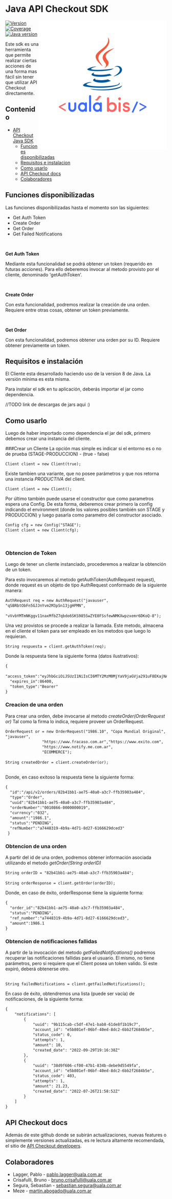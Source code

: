 # Java API Checkout SDK  

<img align="right" src="./javabis.png">

[![Version](https://img.shields.io/badge/version-1.0.0--beta-blue)]()
[![Coverage](https://img.shields.io/badge/coverage-97%25-brightgreen)]()
[![Java version](https://img.shields.io/badge/Java%20Version-1.8-orange)]()

Este sdk es una herramienta que permite realizar ciertas acciones de una forma mas fácil sin tener que
utilizar API Checkout directamente.

## Contenido
- [API Checkout Java SDK](#api-checkout-java-sdk)
  - [Funciones disponibilizadas](#funciones-disponibilizadas)
  - [Requisitos e instalacion](#requisitos-e-instalacion)
  - [Como usarlo](#como-usarlo) 
  - [API Checkout docs](#api-checkout-docs)   
  - [Colaboradores](#colaboradores)
        

## Funciones disponibilizadas
Las funciones disponibilizadas hasta el momento son las siguientes:
- Get Auth Token
- Create Order
- Get Order
- Get Failed Notifications

<br>

**Get Auth Token**
<br>

Mediante esta funcionalidad se podrá obtener un token (requerido en futuras acciones).
Para ello deberemos invocar al metodo provisto por el cliente, denominado 'getAuthToken'.

<br>

**Create Order**
<br>

Con esta funcionalidad, podremos realizar la creación de una orden. Requiere entre otras cosas, obtener un token previamente.

<br>

**Get Order**
<br>

Con esta funcionalidad, podremos obtener una orden por su ID. Requiere obtener previamente un token.


## Requisitos e instalación

El Cliente esta desarrollado haciendo uso de la version 8 de Java. La versión mínima es esta misma.

Para instalar el sdk en tu aplicación, deberás importar el jar como dependencia.

//TODO link de descargas de jars aqui :)

## Como usarlo

Luego de haber importado como dependencia el jar del sdk, primero debemos crear una instancia del cliente.


###Crear un Cliente
La opción mas simple es indicar si el entorno es o no de prueba (STAGE-PRODUCCION) - (true - false)
```
Client client = new Client(true);
```

Existe tambien una variante, que no posee parámetros y que nos retorna una instancia *PRODUCTIVA* del client.

```
Client client = new Client();
```

Por último también puede usarse el constructor que como parametros espera una Config. 
De esta forma, deberemos crear primero la config indicando el environment (donde los valores posibles también son STAGE y PRODUCCION) y luego 
pasarla como parametro del constructor asociado.

```
Config cfg = new Config("STAGE");
Client client = new Client(cfg);
```

<br>

### Obtencion de Token
Luego de tener un cliente instanciado, procederemos a realizar la obtención de un token.

Para esto invocaremos al metodo getAuthToken(AuthRequest request), donde request es un objeto de tipo AuthRequest conformado de la siguiente manera:

```
AuthRequest req = new AuthRequest("javauser", "qSBRbtObFn5GJJnYvm2M3pSn13jgHPMN",
                "vVvbYMTmNKggv11naxMfbZ7qbdo6SKS985SwZYE0FSsfewNMKXwpzxemr6DKoQ-8");
```

Una vez provistos se procede a realizar la llamada. Este metodo, almacena en el cliente el token para ser empleado en
los metodos que luego lo requieran.
``` 
String respuesta = client.getAuthToken(req); 
```

Donde la respuesta tiene la siguiente forma (datos ilustrativos):

```
{
  "access_token":"eyJhbGciOiJSUzI1NiIsCI6MTY2MzM0MjYaV9jaGVja291uF8EKajNA",
  "expires_in":86400,
  "token_type":"Bearer"
}
```


### Creacion de una orden

Para crear una orden, debe invocarse al metodo *createOrder(OrderRequest or)* 
Tal como la firma lo indica, requiere proveer un OrderRequest.

```
OrderRequest or = new OrderRequest("1986.10", "Copa Mundial Original", "javauser",
                "https://www.fracaso.com.ar","https://www.exito.com", 
                "https://www.notify.me.com.ar",
                "ECOMMERCE");
                    
String createdOrder = client.createOrder(or); 
               
```

Donde, en caso exitoso la respuesta tiene la siguiente forma:

```
{
  "id":"/api/v2/orders/82b41bb1-ae75-40a0-a3c7-ffb35903a484",
  "type":"Order",
  "uuid":"82b41bb1-ae75-40a0-a3c7-ffb35903a484",
  "orderNumber":"0010866-0000000019",
  "currency":"032",
  "amount":"1986.1",
  "status":"PENDING",
  "refNumber":"a7448319-4b9a-4d71-8d27-6166629dced3"
 }
```

### Obtencion de una orden

A partir del id de una orden, podremos obtener información asociada utilizando el metodo 
*getOrder(String orderID)*

```
String orderID = "82b41bb1-ae75-40a0-a3c7-ffb35903a484"; 

String orderResponse = client.getOrder(orderID);

```

Donde, en caso de éxito, orderResponse tiene la siguiente forma:

```
{
  "order_id":"82b41bb1-ae75-40a0-a3c7-ffb35903a484",
  "status":"PENDING",
  "ref_number":"a7448319-4b9a-4d71-8d27-6166629dced3",
  "amount":1986.1
}
```


### Obtencion de notificaciones fallidas

A partir de la invocación del metodo *getFailedNotifications()* podremos recuperar las notificaciones fallidas para
el usuario. El mismo, no tiene parámetros, pero si requiere que el Client posea un token valido. Si este expiró,
deberá obtenerse otro.

``` 

String failedNotifications = client.getFailedNotifications();

```

En caso de éxito, obtendremos una lista (puede ser vacía) de notificaciones, de la siguiente forma:

```
{
    "notifications": [
        {
            "uuid": "9b115cab-c5df-47e1-bab8-61de8f1b19c7",
            "account_id": "e5b801ef-06bf-40ed-8dc2-6bb2f2684b5e",
            "status_code": 0,
            "attempts": 1,
            "amount": 10,
            "created_date": "2022-09-29T19:16:38Z"
        },
        {
            "uuid": "38d9f606-cf00-47b1-834b-debe9d5549fa",
            "account_id": "e5b801ef-06bf-40ed-8dc2-6bb2f2684b5e",
            "status_code": 403,
            "attempts": 1,
            "amount": 21.23,
            "created_date": "2022-07-26T21:58:52Z"
        }
    ]
}
```

## API Checkout docs

Además de este github donde se subirán actualizaciones, nuevas features o simplemente versiones actualizadas, es re 
lectura altamente recomendada, el sitio de
[API Checkout developers](https://developers.ualabis.com.ar/). 

## Colaboradores

- Lagger, Pablo      - pablo.lagger@uala.com.ar
- Crisafulli, Bruno - bruno.crisafulli@uala.com.ar
- Segura, Sebastian  - sebastian.segura@uala.com.ar
- Meze               - martin.abogado@uala.com.ar
